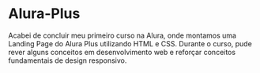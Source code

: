 # Alura-Plus
Acabei de concluir meu primeiro curso na Alura, onde montamos uma Landing Page do Alura Plus utilizando HTML e CSS. Durante o curso, pude rever alguns conceitos em desenvolvimento web e reforçar conceitos fundamentais de design responsivo.
